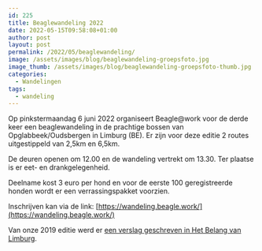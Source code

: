 ```yaml
---
id: 225
title: Beaglewandeling 2022
date: 2022-05-15T09:58:08+01:00
author: post
layout: post
permalink: /2022/05/beaglewandeling/
image: /assets/images/blog/beaglewandeling-groepsfoto.jpg
image_thumb: /assets/images/blog/beaglewandeling-groepsfoto-thumb.jpg
categories:
  - Wandelingen
tags:
  - wandeling
---
```

Op pinkstermaandag 6 juni 2022 organiseert Beagle@work voor de derde keer een beaglewandeling in de prachtige bossen van Opglabbeek/Oudsbergen in Limburg (BE). Er zijn voor deze editie 2 routes uitgestippeld van 2,5km en 6,5km.  

De deuren openen om 12.00 en de wandeling vertrekt om 13.30. Ter plaatse is er eet- en drankgelegenheid.

Deelname kost 3 euro per hond en voor de eerste 100 geregistreerde honden wordt er een verrassingspakket voorzien.

Inschrijven kan via de link: [https://wandeling.beagle.work/](https://wandeling.beagle.work/)

Van onze 2019 editie werd er [een verslag geschreven in Het Belang van Limburg](https://www.hbvl.be/cnt/dmf20190611_04454137).